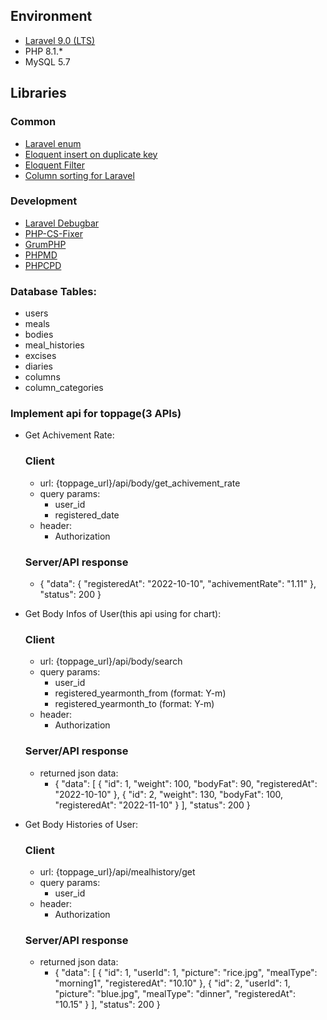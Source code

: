 
## Environment
- [Laravel 9.0 (LTS)](https://laravel.com/docs/9.x/)
- PHP 8.1.*
- MySQL 5.7

## Libraries
### Common
- [Laravel enum](https://github.com/BenSampo/laravel-enum)
- [Eloquent insert on duplicate key](https://github.com/guidocella/eloquent-insert-on-duplicate-key)
- [Eloquent Filter](https://github.com/Tucker-Eric/EloquentFilter)
- [Column sorting for Laravel](https://github.com/Kyslik/column-sortable)
### Development
- [Laravel Debugbar](https://github.com/barryvdh/laravel-debugbar)
- [PHP-CS-Fixer](https://github.com/FriendsOfPHP/PHP-CS-Fixer)
- [GrumPHP](https://github.com/phpro/grumphp)
- [PHPMD](https://github.com/phpmd/phpmd)
- [PHPCPD](https://github.com/sebastianbergmann/phpcpd)

### Database Tables:
- users
- meals
- bodies
- meal_histories
- excises
- diaries
- columns
- column_categories
### Implement api for toppage(3 APIs)
- Get Achivement Rate:
    ### Client
    - url: {toppage_url}/api/body/get_achivement_rate
    - query params:
        - user_id
        - registered_date
    - header:
        - Authorization
    ### Server/API response
    - {
        "data": {
            "registeredAt": "2022-10-10",
            "achivementRate": "1.11"
        },
        "status": 200
       }
- Get Body Infos of User(this api using for chart):
    ### Client
    - url: {toppage_url}/api/body/search
    - query params:
        - user_id
        - registered_yearmonth_from
            (format: Y-m)
        - registered_yearmonth_to
            (format: Y-m)
    - header:
        - Authorization

    ### Server/API response
    - returned json data:
        - {
            "data": [
                {
                    "id": 1,
                    "weight": 100,
                    "bodyFat": 90,
                    "registeredAt": "2022-10-10"
                },
                {
                    "id": 2,
                    "weight": 130,
                    "bodyFat": 100,
                    "registeredAt": "2022-11-10"
                }
            ],
            "status": 200
           }
- Get Body Histories of User:
    ### Client
    - url: {toppage_url}/api/mealhistory/get
    - query params:
        - user_id
    - header:
        - Authorization

    ### Server/API response
    - returned json data:
        - {
            "data": [
                {
                    "id": 1,
                    "userId": 1,
                    "picture": "rice.jpg",
                    "mealType": "morning1",
                    "registeredAt": "10.10"
                },
                {
                    "id": 2,
                    "userId": 1,
                    "picture": "blue.jpg",
                    "mealType": "dinner",
                    "registeredAt": "10.15"
                }
            ],
            "status": 200
           }
